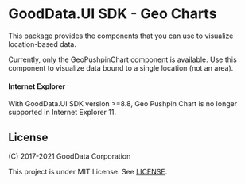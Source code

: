 # GoodData.UI SDK - Geo Charts

This package provides the components that you can use to visualize location-based data.

Currently, only the GeoPushpinChart component is available. Use this component to visualize data bound to a single location (not an area).

#### Internet Explorer

With GoodData.UI SDK version >=8.8, Geo Pushpin Chart is no longer supported in Internet Explorer 11.

## License

(C) 2017-2021 GoodData Corporation

This project is under MIT License. See [LICENSE](https://github.com/gooddata/gooddata-ui-sdk/blob/master/libs/sdk-ui-geo/LICENSE).
